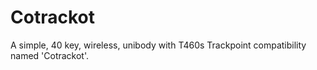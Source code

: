 # Cotrackot
A simple, 40 key, wireless, unibody with T460s Trackpoint compatibility named 'Cotrackot'.
